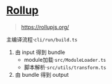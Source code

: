 # [Rollup](https://github.com/rollup/rollup)
> https://rollupjs.org/


主编译流程·`cli/run/build.ts`
1. 由 input 得到 bundle
    - module加载·`src/ModuleLoader.ts`
    - 脚本解析·`src/utils/transform.ts`
2. 由 bundle 得到 output

